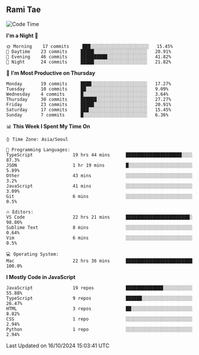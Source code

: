## Rami Tae

<!--START_SECTION:waka-->
![Code Time](http://img.shields.io/badge/Code%20Time-1%2C750%20hrs%2025%20mins-blue)

**I'm a Night 🦉** 

```text
🌞 Morning    17 commits     ███░░░░░░░░░░░░░░░░░░░░░░   15.45% 
🌆 Daytime    23 commits     █████░░░░░░░░░░░░░░░░░░░░   20.91% 
🌃 Evening    46 commits     ██████████░░░░░░░░░░░░░░░   41.82% 
🌙 Night      24 commits     █████░░░░░░░░░░░░░░░░░░░░   21.82%

```
📅 **I'm Most Productive on Thursday** 

```text
Monday       19 commits     ████░░░░░░░░░░░░░░░░░░░░░   17.27% 
Tuesday      10 commits     ██░░░░░░░░░░░░░░░░░░░░░░░   9.09% 
Wednesday    4 commits      █░░░░░░░░░░░░░░░░░░░░░░░░   3.64% 
Thursday     30 commits     ██████░░░░░░░░░░░░░░░░░░░   27.27% 
Friday       23 commits     █████░░░░░░░░░░░░░░░░░░░░   20.91% 
Saturday     17 commits     ███░░░░░░░░░░░░░░░░░░░░░░   15.45% 
Sunday       7 commits      █░░░░░░░░░░░░░░░░░░░░░░░░   6.36%

```


📊 **This Week I Spent My Time On** 

```text
⌚︎ Time Zone: Asia/Seoul

💬 Programming Languages: 
TypeScript               19 hrs 44 mins      █████████████████████░░░░   87.3% 
JSON                     1 hr 19 mins        █░░░░░░░░░░░░░░░░░░░░░░░░   5.89% 
Other                    43 mins             ░░░░░░░░░░░░░░░░░░░░░░░░░   3.2% 
JavaScript               41 mins             ░░░░░░░░░░░░░░░░░░░░░░░░░   3.09% 
Git                      6 mins              ░░░░░░░░░░░░░░░░░░░░░░░░░   0.5%

🔥 Editors: 
VS Code                  22 hrs 21 mins      ████████████████████████░   98.86% 
Sublime Text             8 mins              ░░░░░░░░░░░░░░░░░░░░░░░░░   0.64% 
Vim                      6 mins              ░░░░░░░░░░░░░░░░░░░░░░░░░   0.5%

💻 Operating System: 
Mac                      22 hrs 36 mins      █████████████████████████   100.0%

```

**I Mostly Code in JavaScript** 

```text
JavaScript               19 repos            ██████████████░░░░░░░░░░░   55.88% 
TypeScript               9 repos             ██████░░░░░░░░░░░░░░░░░░░   26.47% 
HTML                     3 repos             ██░░░░░░░░░░░░░░░░░░░░░░░   8.82% 
CSS                      1 repo              ░░░░░░░░░░░░░░░░░░░░░░░░░   2.94% 
Python                   1 repo              ░░░░░░░░░░░░░░░░░░░░░░░░░   2.94%

```



 Last Updated on 16/10/2024 15:03:41 UTC
<!--END_SECTION:waka-->
